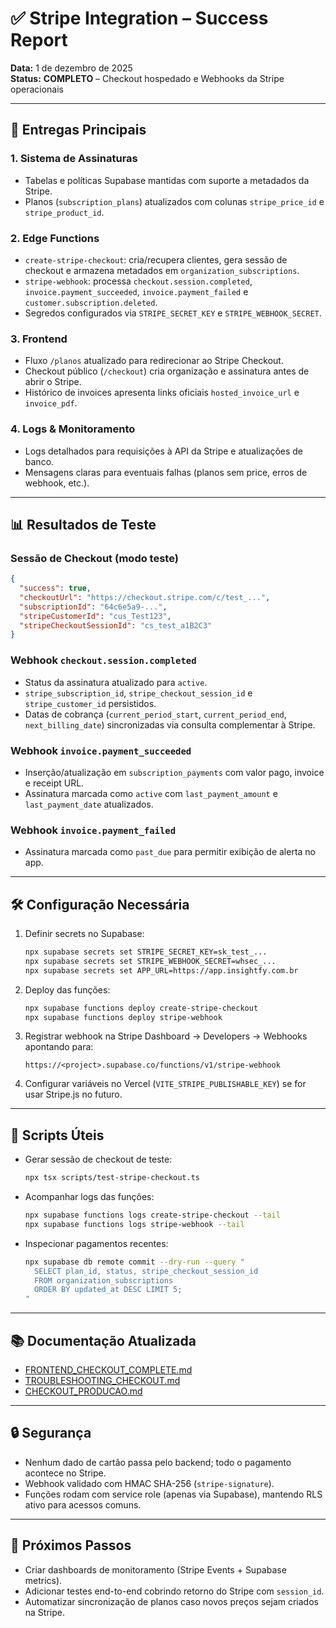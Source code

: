 # ✅ Stripe Integration – Success Report

**Data:** 1 de dezembro de 2025  
**Status:** **COMPLETO** – Checkout hospedado e Webhooks da Stripe operacionais

---

## 🎯 Entregas Principais

### 1. Sistema de Assinaturas
- Tabelas e políticas Supabase mantidas com suporte a metadados da Stripe.
- Planos (`subscription_plans`) atualizados com colunas `stripe_price_id` e `stripe_product_id`.

### 2. Edge Functions
- `create-stripe-checkout`: cria/recupera clientes, gera sessão de checkout e armazena metadados em `organization_subscriptions`.
- `stripe-webhook`: processa `checkout.session.completed`, `invoice.payment_succeeded`, `invoice.payment_failed` e `customer.subscription.deleted`.
- Segredos configurados via `STRIPE_SECRET_KEY` e `STRIPE_WEBHOOK_SECRET`.

### 3. Frontend
- Fluxo `/planos` atualizado para redirecionar ao Stripe Checkout.
- Checkout público (`/checkout`) cria organização e assinatura antes de abrir o Stripe.
- Histórico de invoices apresenta links oficiais `hosted_invoice_url` e `invoice_pdf`.

### 4. Logs & Monitoramento
- Logs detalhados para requisições à API da Stripe e atualizações de banco.
- Mensagens claras para eventuais falhas (planos sem price, erros de webhook, etc.).

---

## 📊 Resultados de Teste

### Sessão de Checkout (modo teste)
```json
{
  "success": true,
  "checkoutUrl": "https://checkout.stripe.com/c/test_...",
  "subscriptionId": "64c6e5a9-...",
  "stripeCustomerId": "cus_Test123",
  "stripeCheckoutSessionId": "cs_test_a1B2C3"
}
```

### Webhook `checkout.session.completed`
- Status da assinatura atualizado para `active`.
- `stripe_subscription_id`, `stripe_checkout_session_id` e `stripe_customer_id` persistidos.
- Datas de cobrança (`current_period_start`, `current_period_end`, `next_billing_date`) sincronizadas via consulta complementar à Stripe.

### Webhook `invoice.payment_succeeded`
- Inserção/atualização em `subscription_payments` com valor pago, invoice e receipt URL.
- Assinatura marcada como `active` com `last_payment_amount` e `last_payment_date` atualizados.

### Webhook `invoice.payment_failed`
- Assinatura marcada como `past_due` para permitir exibição de alerta no app.

---

## 🛠️ Configuração Necessária

1. Definir secrets no Supabase:
   ```bash
   npx supabase secrets set STRIPE_SECRET_KEY=sk_test_...
   npx supabase secrets set STRIPE_WEBHOOK_SECRET=whsec_...
   npx supabase secrets set APP_URL=https://app.insightfy.com.br
   ```
2. Deploy das funções:
   ```bash
   npx supabase functions deploy create-stripe-checkout
   npx supabase functions deploy stripe-webhook
   ```
3. Registrar webhook na Stripe Dashboard → Developers → Webhooks apontando para:
   ```
   https://<project>.supabase.co/functions/v1/stripe-webhook
   ```
4. Configurar variáveis no Vercel (`VITE_STRIPE_PUBLISHABLE_KEY`) se for usar Stripe.js no futuro.

---

## 🧪 Scripts Úteis

- Gerar sessão de checkout de teste:
  ```bash
  npx tsx scripts/test-stripe-checkout.ts
  ```
- Acompanhar logs das funções:
  ```bash
  npx supabase functions logs create-stripe-checkout --tail
  npx supabase functions logs stripe-webhook --tail
  ```
- Inspecionar pagamentos recentes:
  ```bash
  npx supabase db remote commit --dry-run --query "
    SELECT plan_id, status, stripe_checkout_session_id
    FROM organization_subscriptions
    ORDER BY updated_at DESC LIMIT 5;
  "
  ```

---

## 📚 Documentação Atualizada
- [FRONTEND_CHECKOUT_COMPLETE.md](./FRONTEND_CHECKOUT_COMPLETE.md)
- [TROUBLESHOOTING_CHECKOUT.md](./TROUBLESHOOTING_CHECKOUT.md)
- [CHECKOUT_PRODUCAO.md](../CHECKOUT_PRODUCAO.md)

---

## 🔒 Segurança
- Nenhum dado de cartão passa pelo backend; todo o pagamento acontece no Stripe.
- Webhook validado com HMAC SHA-256 (`stripe-signature`).
- Funções rodam com service role (apenas via Supabase), mantendo RLS ativo para acessos comuns.

---

## 🚀 Próximos Passos
- Criar dashboards de monitoramento (Stripe Events + Supabase metrics).
- Adicionar testes end-to-end cobrindo retorno do Stripe com `session_id`.
- Automatizar sincronização de planos caso novos preços sejam criados na Stripe.
